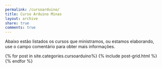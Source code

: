 ```yaml
---
permalink: /cursoarduino/
title: Curso Arduino Minas
layout: archive
share: true
comments: true
---
```

Abaixo estão listados os cursos que ministramos, ou estamos elaborando, use o campo comentário para obter mais informações.
<div class="tiles">
{% for post in site.categories.cursoarduino%}
   {% include post-grid.html %}
{% endfor %}
</div><!-- /.tiles -->

